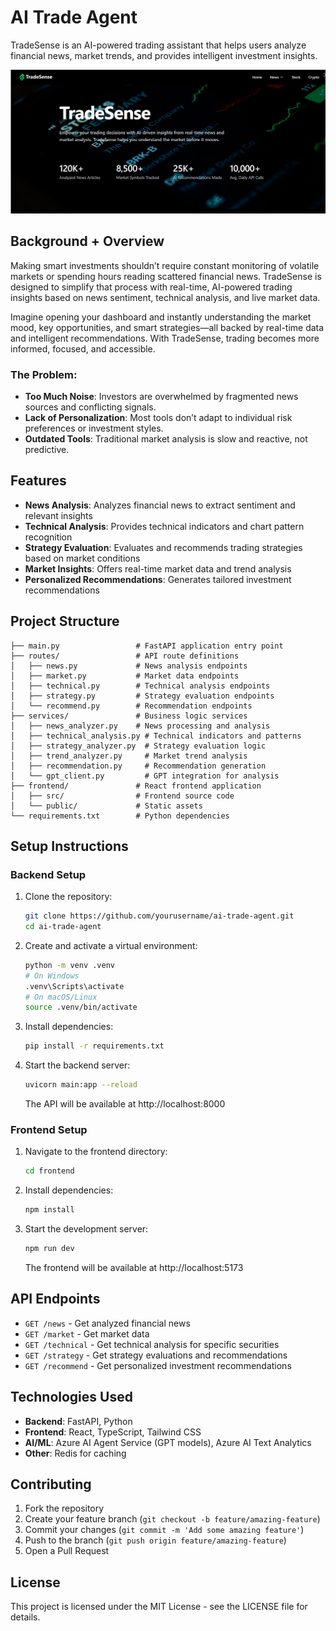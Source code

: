 # AI Trade Agent

TradeSense is an AI-powered trading assistant that helps users analyze financial news, market trends, and provides intelligent investment insights.

![TradeSense Home](https://github.com/wangwanlu09/TradeSense_AiTradeAgent/blob/main/Home.png?raw=true)

## Background + Overview

Making smart investments shouldn’t require constant monitoring of volatile markets or spending hours reading scattered financial news. TradeSense is designed to simplify that process with real-time, AI-powered trading insights based on news sentiment, technical analysis, and live market data.

Imagine opening your dashboard and instantly understanding the market mood, key opportunities, and smart strategies—all backed by real-time data and intelligent recommendations. With TradeSense, trading becomes more informed, focused, and accessible.

### The Problem:

- **Too Much Noise**: Investors are overwhelmed by fragmented news sources and conflicting signals.
- **Lack of Personalization**: Most tools don’t adapt to individual risk preferences or investment styles.
- **Outdated Tools**: Traditional market analysis is slow and reactive, not predictive.

## Features

- **News Analysis**: Analyzes financial news to extract sentiment and relevant insights
- **Technical Analysis**: Provides technical indicators and chart pattern recognition
- **Strategy Evaluation**: Evaluates and recommends trading strategies based on market conditions
- **Market Insights**: Offers real-time market data and trend analysis
- **Personalized Recommendations**: Generates tailored investment recommendations

## Project Structure

```
├── main.py                 # FastAPI application entry point
├── routes/                 # API route definitions
│   ├── news.py             # News analysis endpoints
│   ├── market.py           # Market data endpoints
│   ├── technical.py        # Technical analysis endpoints
│   ├── strategy.py         # Strategy evaluation endpoints
│   └── recommend.py        # Recommendation endpoints
├── services/               # Business logic services
│   ├── news_analyzer.py    # News processing and analysis
│   ├── technical_analysis.py # Technical indicators and patterns
│   ├── strategy_analyzer.py  # Strategy evaluation logic
│   ├── trend_analyzer.py     # Market trend analysis
│   ├── recommendation.py     # Recommendation generation
│   └── gpt_client.py         # GPT integration for analysis
├── frontend/               # React frontend application
│   ├── src/                # Frontend source code
│   └── public/             # Static assets
└── requirements.txt        # Python dependencies
```

## Setup Instructions

### Backend Setup

1. Clone the repository:
   ```bash
   git clone https://github.com/yourusername/ai-trade-agent.git
   cd ai-trade-agent
   ```

2. Create and activate a virtual environment:
   ```bash
   python -m venv .venv
   # On Windows
   .venv\Scripts\activate
   # On macOS/Linux
   source .venv/bin/activate
   ```

3. Install dependencies:
   ```bash
   pip install -r requirements.txt
   ```

4. Start the backend server:
   ```bash
   uvicorn main:app --reload
   ```
   The API will be available at http://localhost:8000

### Frontend Setup

1. Navigate to the frontend directory:
   ```bash
   cd frontend
   ```

2. Install dependencies:
   ```bash
   npm install
   ```

3. Start the development server:
   ```bash
   npm run dev
   ```
   The frontend will be available at http://localhost:5173

## API Endpoints

- `GET /news` - Get analyzed financial news
- `GET /market` - Get market data
- `GET /technical` - Get technical analysis for specific securities
- `GET /strategy` - Get strategy evaluations and recommendations
- `GET /recommend` - Get personalized investment recommendations

## Technologies Used

- **Backend**: FastAPI, Python
- **Frontend**: React, TypeScript, Tailwind CSS
- **AI/ML**:  Azure AI Agent Service (GPT models), Azure AI Text Analytics
- **Other**: Redis for caching

## Contributing

1. Fork the repository
2. Create your feature branch (`git checkout -b feature/amazing-feature`)
3. Commit your changes (`git commit -m 'Add some amazing feature'`)
4. Push to the branch (`git push origin feature/amazing-feature`)
5. Open a Pull Request

## License

This project is licensed under the MIT License - see the LICENSE file for details. 
